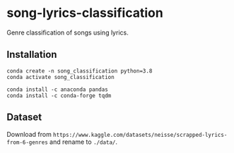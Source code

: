 # song-lyrics-classification
Genre classification of songs using lyrics.

## Installation

```
conda create -n song_classification python=3.8
conda activate song_classification

conda install -c anaconda pandas 
conda install -c conda-forge tqdm 
```

## Dataset
Download from `https://www.kaggle.com/datasets/neisse/scrapped-lyrics-from-6-genres` and rename to `./data/`.